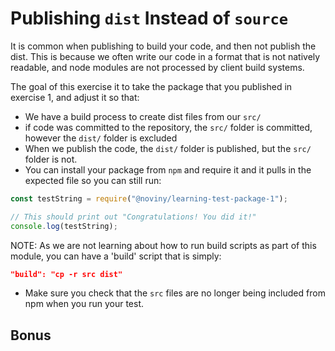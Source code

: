 # Publishing `dist` Instead of `source`

It is common when publishing to build your code, and then not publish the dist. This is because we often write our code in a format that is not natively readable, and node modules are not processed by client build systems.

The goal of this exercise it to take the package that you published in exercise 1, and adjust it so that:

- We have a build process to create dist files from our `src/`
- if code was committed to the repository, the `src/` folder is committed, however the `dist/` folder is excluded
- When we publish the code, the `dist/` folder is published, but the `src/` folder is not.
- You can install your package from `npm` and require it and it pulls in the expected file so you can still run:

```js
const testString = require("@noviny/learning-test-package-1");

// This should print out "Congratulations! You did it!"
console.log(testString);
```

NOTE: As we are not learning about how to run build scripts as part of this module, you can have a 'build' script that is simply:

```json
"build": "cp -r src dist"
```

- Make sure you check that the `src` files are no longer being included from npm when you run your test.

## Bonus
